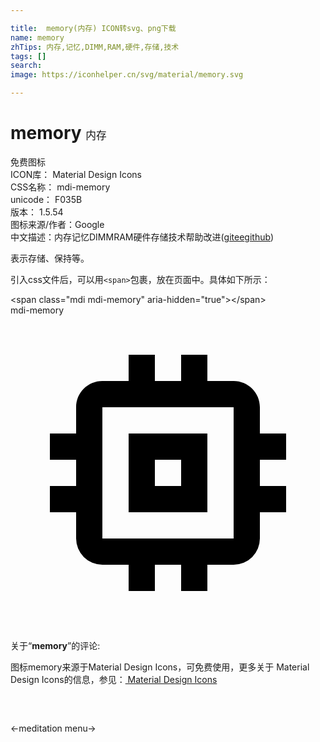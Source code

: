 ```yaml
---

title:  memory(内存) ICON转svg、png下载
name: memory
zhTips: 内存,记忆,DIMM,RAM,硬件,存储,技术
tags: []
search: 
image: https://iconhelper.cn/svg/material/memory.svg

---
```


# memory  <small style="font-size: 60%;font-weight: 100">内存</small>


<div class="detail-page">
<p>
<span><span class="badge-success badge">免费图标</span> </span>
<br/>
<span>
ICON库：
<span class="badge-secondary badge">Material Design Icons</span> 
</span>
<br/>
<span>
CSS名称：
<span class="badge-secondary badge">mdi-memory</span> 
</span>
<br/>
<span>
unicode：
<span class="badge-secondary badge">F035B</span> 
<copy-btn content='F035B' btn-title=""></copy-btn>
<copy-btn :content='String.fromCodePoint(parseInt("F035B", 16))' btn-title="复制U"></copy-btn>
</span>
<br/>
<span>
版本：
<span class="badge-secondary badge">1.5.54</span> 
</span>
<br/>
<span>图标来源/作者：<span class="badge-light badge">Google</span></span> 
<br/>
<span class="zh-detail">中文描述：<span class="badge-primary badge">内存</span><span class="badge-primary badge">记忆</span><span class="badge-primary badge">DIMM</span><span class="badge-primary badge">RAM</span><span class="badge-primary badge">硬件</span><span class="badge-primary badge">存储</span><span class="badge-primary badge">技术</span><span class="help-link"><span>帮助改进</span>(<a href="https://gitee.com/liuwave/icon-helper/edit/master/json/material/memory.json" target="_blank" rel="noopener noreferrer">gitee</a><a href="https://github.com/liuwave/icon-helper/edit/master/json/material/memory.json" target="_blank" rel="noopener noreferrer">github</a></span>)</span><br/>
</p>
</div><div class="description description alert alert-light">表示存储、保持等。</div>
<div class="alert alert-dark">
  <i class="mdi mdi-memory mdi-48px"></i>
  <i class="mdi mdi-memory mdi-36px"></i>
  <i class="mdi mdi-memory mdi-24px"></i>
  <i class="mdi mdi-memory mdi-18px"></i>
</div>
<div>
  <p>引入css文件后，可以用<code>&lt;span&gt;</code>包裹，放在页面中。具体如下所示：    
  </p>
  <div class="alert alert-primary" style="font-size: 14px">
    &lt;span class="mdi mdi-memory" aria-hidden="true"&gt;&lt;/span&gt;
    <copy-btn content='<span class="mdi mdi-memory" aria-hidden="true"></span>'></copy-btn>
  </div>
  <div class="alert alert-secondary">
    <i class="mdi mdi-memory"
    style="font-size: 24px"
    aria-hidden="true"></i> mdi-memory
    <copy-btn content="mdi-memory" btn-title="复制图标名称"></copy-btn>
  </div>
</div>
<div id="svg" class="svg-wrap">
<svg xmlns="http://www.w3.org/2000/svg" viewBox="0 0 24 24"><path d="M17,17H7V7H17M21,11V9H19V7C19,5.89 18.1,5 17,5H15V3H13V5H11V3H9V5H7C5.89,5 5,5.89 5,7V9H3V11H5V13H3V15H5V17A2,2 0 0,0 7,19H9V21H11V19H13V21H15V19H17A2,2 0 0,0 19,17V15H21V13H19V11M13,13H11V11H13M15,9H9V15H15V9Z" /></svg>
</div>
<detail full-name='mdi-memory'></detail>
<div class="icon-detail__container">
<p>关于“<b>memory</b>”的评论:</p>
</div>
<Vssue title="关于“memory”的评论" />    
<div><p>图标memory来源于Material Design Icons，可免费使用，更多关于 Material Design Icons的信息，参见：<a target="_blank" href="https://iconhelper.cn/material.html"> Material Design Icons</a>
</p></div>

<div style="padding:2rem 0 " class="page-nav"><p class="inner"><span class="prev">←<router-link to="/icon/meditation.html">meditation</router-link></span> <span class="next"><router-link to="/icon/menu.html">menu</router-link>→</span></p></div>

